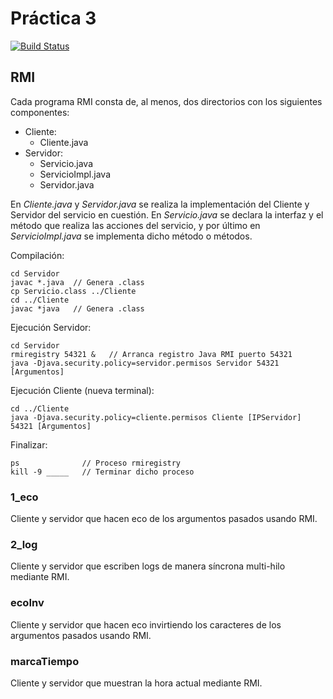 # Práctica 3
[![Build Status](https://travis-ci.org/carrodher/SDSW.svg?branch=master)](https://travis-ci.org/carrodher/SDSW)

## RMI
Cada programa RMI consta de, al menos, dos directorios con los siguientes componentes:
- Cliente:
  - Cliente.java
- Servidor:
  - Servicio.java
  - ServicioImpl.java
  - Servidor.java

En _Cliente.java_ y _Servidor.java_ se realiza la implementación del Cliente y Servidor del servicio en cuestión. En _Servicio.java_ se declara la interfaz y el método que realiza las acciones del servicio, y por último en _ServicioImpl.java_ se implementa dicho método o métodos.

Compilación:
```
cd Servidor
javac *.java  // Genera .class
cp Servicio.class ../Cliente
cd ../Cliente
javac *java   // Genera .class
```
Ejecución Servidor:
```
cd Servidor
rmiregistry 54321 &   // Arranca registro Java RMI puerto 54321
java -Djava.security.policy=servidor.permisos Servidor 54321 [Argumentos]
```
Ejecución Cliente (nueva terminal):
```
cd ../Cliente
java -Djava.security.policy=cliente.permisos Cliente [IPServidor] 54321 [Argumentos]
```
Finalizar:
```
ps              // Proceso rmiregistry
kill -9 _____   // Terminar dicho proceso
```

### 1_eco
Cliente y servidor que hacen eco de los argumentos pasados usando RMI.

### 2_log
Cliente y servidor que escriben logs de manera síncrona multi-hilo mediante RMI.

### ecoInv
Cliente y servidor que hacen eco invirtiendo los caracteres de los argumentos pasados usando RMI.

### marcaTiempo
Cliente y servidor que muestran la hora actual mediante RMI.
